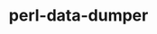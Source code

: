 ---
title: "perl-data-dumper"
layout: cache
categories: [package, develop]
meta: {"versions": ["2.173"], "compilers": ["gcc@=11.1.0", "gcc@=11.3.0", "gcc@=7.3.1", "oneapi@=2023.0.0", "oneapi@=2023.2.0"], "oss": ["amzn2", "ubuntu20.04", "ubuntu22.04"], "platforms": ["linux"], "targets": ["ivybridge", "x86_64", "x86_64_v3"], "stacks": ["data-vis-sdk", "e4s", "e4s-oneapi", "ml-linux-x86_64-cpu", "ml-linux-x86_64-cuda", "ml-linux-x86_64-rocm", "root"], "num_specs": 9, "num_specs_by_stack": {"root": 9, "ml-linux-x86_64-cpu": 2, "ml-linux-x86_64-cuda": 2, "ml-linux-x86_64-rocm": 2, "e4s-oneapi": 2, "data-vis-sdk": 1, "e4s": 1}}
spec_details: [{"hash": "qvb5i6evykawsgy6i6wpnwie7qmzkziv", "compiler": "gcc@=7.3.1", "versions": ["2.173"], "os": "amzn2", "platform": "linux", "target": "ivybridge", "variants": ["build_system=perl"], "stacks": ["root"], "size": "-", "tarball": "https://binaries.spack.io/develop/build_cache/linux-amzn2-ivybridge/gcc-7.3.1/perl-data-dumper-2.173/linux-amzn2-ivybridge-gcc-7.3.1-perl-data-dumper-2.173-qvb5i6evykawsgy6i6wpnwie7qmzkziv.spack"}, {"hash": "whdh5unakqfa644osddtdvkmbxfumjpv", "compiler": "gcc@=7.3.1", "versions": ["2.173"], "os": "amzn2", "platform": "linux", "target": "ivybridge", "variants": ["build_system=perl"], "stacks": ["root"], "size": "-", "tarball": "https://binaries.spack.io/develop/build_cache/linux-amzn2-ivybridge/gcc-7.3.1/perl-data-dumper-2.173/linux-amzn2-ivybridge-gcc-7.3.1-perl-data-dumper-2.173-whdh5unakqfa644osddtdvkmbxfumjpv.spack"}, {"hash": "6qurgins62di6cvej7zc4nkqzyg7wqgt", "compiler": "gcc@=7.3.1", "versions": ["2.173"], "os": "amzn2", "platform": "linux", "target": "x86_64_v3", "variants": [], "stacks": ["root"], "size": "-", "tarball": "https://binaries.spack.io/develop/build_cache/linux-amzn2-x86_64_v3/gcc-7.3.1/perl-data-dumper-2.173/linux-amzn2-x86_64_v3-gcc-7.3.1-perl-data-dumper-2.173-6qurgins62di6cvej7zc4nkqzyg7wqgt.spack"}, {"hash": "fv4uleqfpfo5kc2gw6hp6klvrchofzzl", "compiler": "gcc@=7.3.1", "versions": ["2.173"], "os": "amzn2", "platform": "linux", "target": "x86_64_v3", "variants": ["build_system=perl"], "stacks": ["root"], "size": "-", "tarball": "https://binaries.spack.io/develop/build_cache/linux-amzn2-x86_64_v3/gcc-7.3.1/perl-data-dumper-2.173/linux-amzn2-x86_64_v3-gcc-7.3.1-perl-data-dumper-2.173-fv4uleqfpfo5kc2gw6hp6klvrchofzzl.spack"}, {"hash": "42kw47p54aapdx5m3tizspwoftgthtmy", "compiler": "gcc@=7.3.1", "versions": ["2.173"], "os": "amzn2", "platform": "linux", "target": "x86_64_v3", "variants": ["build_system=perl"], "stacks": ["ml-linux-x86_64-cpu", "root", "ml-linux-x86_64-cuda", "ml-linux-x86_64-rocm"], "size": "-", "tarball": "https://binaries.spack.io/develop/build_cache/linux-amzn2-x86_64_v3/gcc-7.3.1/perl-data-dumper-2.173/linux-amzn2-x86_64_v3-gcc-7.3.1-perl-data-dumper-2.173-42kw47p54aapdx5m3tizspwoftgthtmy.spack"}, {"hash": "zdwbtswylubykryyctvahy6z6edvmovx", "compiler": "oneapi@=2023.2.0", "versions": ["2.173"], "os": "ubuntu20.04", "platform": "linux", "target": "x86_64", "variants": ["build_system=perl"], "stacks": ["e4s-oneapi", "root"], "size": "-", "tarball": "https://binaries.spack.io/develop/build_cache/linux-ubuntu20.04-x86_64/oneapi-2023.2.0/perl-data-dumper-2.173/linux-ubuntu20.04-x86_64-oneapi-2023.2.0-perl-data-dumper-2.173-zdwbtswylubykryyctvahy6z6edvmovx.spack"}, {"hash": "xnxibin3oz7ndq47s7srulsvnlgtwjlr", "compiler": "oneapi@=2023.0.0", "versions": ["2.173"], "os": "ubuntu20.04", "platform": "linux", "target": "x86_64", "variants": ["build_system=perl"], "stacks": ["e4s-oneapi", "root"], "size": "-", "tarball": "https://binaries.spack.io/develop/build_cache/linux-ubuntu20.04-x86_64/oneapi-2023.0.0/perl-data-dumper-2.173/linux-ubuntu20.04-x86_64-oneapi-2023.0.0-perl-data-dumper-2.173-xnxibin3oz7ndq47s7srulsvnlgtwjlr.spack"}, {"hash": "dtx6f3emtfoxofgh5n6y5gkeiqjgk6wg", "compiler": "gcc@=11.1.0", "versions": ["2.173"], "os": "ubuntu20.04", "platform": "linux", "target": "x86_64_v3", "variants": ["build_system=perl"], "stacks": ["data-vis-sdk", "root", "e4s"], "size": "-", "tarball": "https://binaries.spack.io/develop/build_cache/linux-ubuntu20.04-x86_64_v3/gcc-11.1.0/perl-data-dumper-2.173/linux-ubuntu20.04-x86_64_v3-gcc-11.1.0-perl-data-dumper-2.173-dtx6f3emtfoxofgh5n6y5gkeiqjgk6wg.spack"}, {"hash": "txyxbetarykddtkfdwl4qcyjnn7mhu6w", "compiler": "gcc@=11.3.0", "versions": ["2.173"], "os": "ubuntu22.04", "platform": "linux", "target": "x86_64_v3", "variants": ["build_system=perl"], "stacks": ["ml-linux-x86_64-cpu", "root", "ml-linux-x86_64-cuda", "ml-linux-x86_64-rocm"], "size": "-", "tarball": "https://binaries.spack.io/develop/build_cache/linux-ubuntu22.04-x86_64_v3/gcc-11.3.0/perl-data-dumper-2.173/linux-ubuntu22.04-x86_64_v3-gcc-11.3.0-perl-data-dumper-2.173-txyxbetarykddtkfdwl4qcyjnn7mhu6w.spack"}]
---